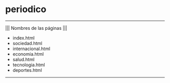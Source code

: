 # periodico
------------------------------

||| Nombres de las páginas |||
  
  - index.html
  - sociedad.html
  - internacional.html
  - economia.html
  - salud.html
  - tecnologia.html
  - deportes.html

------------------------------  
